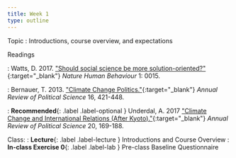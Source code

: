 ```yaml
---
title: Week 1
type: outline
---
```


Topic
: Introductions, course overview, and expectations

Readings

: Watts, D. 2017. ["Should social science be more solution-oriented?"](https://doi.org/10.1038/s41562-016-0015){:target="_blank"} _Nature Human Behaviour_ 1: 0015.

: Bernauer, T. 2013. ["Climate Change Politics."](https://doi.org/10.1146/annurev-polisci-062011-154926){:target="_blank"} _Annual Review of Political Science_ 16, 421-448.

: **Recommended**{: .label .label-optional } Underdal, A. 2017 ["Climate Change and International Relations (After Kyoto)."](https://doi.org/10.1146/annurev-polisci-052715-111713){:target="_blank"} _Annual Review of Political Science_ 20, 169-188.

Class:
: **Lecture**{: .label .label-lecture } Introductions and Course Overview
: **In-class Exercise 0**{: .label .label-lab } Pre-class Baseline Questionnaire
